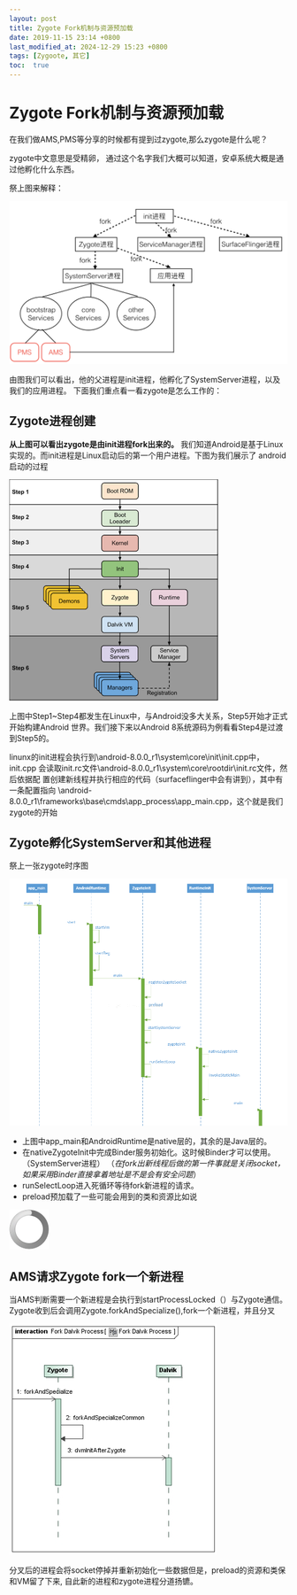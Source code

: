 ```yaml
---
layout: post
title: Zygote Fork机制与资源预加载
date: 2019-11-15 23:14 +0800
last_modified_at: 2024-12-29 15:23 +0800
tags: [Zygoote, 其它]
toc:  true
---
```

# Zygote Fork机制与资源预加载

在我们做AMS,PMS等分享的时候都有提到过zygote,那么zygote是什么呢？

zygote中文意思是受精卵，
通过这个名字我们大概可以知道，安卓系统大概是通过他孵化什么东西。

祭上图来解释：

![zygote_img_02](src/Zygote_Fork机制与资源预加载/zygote_img_2.png)

由图我们可以看出，他的父进程是init进程，他孵化了SystemServer进程，以及我们的应用进程。
下面我们重点看一看zygote是怎么工作的：

## Zygote进程创建
__从上图可以看出zygote是由init进程fork出来的。__
我们知道Android是基于Linux实现的。而init进程是Linux启动后的第一个用户进程。下图为我们展示了
android启动的过程

![zygote_img_03](src/Zygote_Fork机制与资源预加载/zygote_img_03.png)

上图中Step1~Step4都发生在Linux中，与Android没多大关系，Step5开始才正式开始构建Android
世界。我们接下来以Android 8系统源码为例看看Step4是过渡到Step5的。

linunx的init进程会执行到\\android-8.0.0_r1\\system\\core\\init\\init.cpp中，init.cpp
会读取init.rc文件\\android-8.0.0_r1\\system\\core\\rootdir\\init.rc文件，然后依据配
置创建新线程并执行相应的代码（surfaceflinger中会有讲到），其中有一条配置指向
\\android-8.0.0_r1\\frameworks\\base\\cmds\\app_process\\app_main.cpp，这个就是我们zygote的开始

## Zygote孵化SystemServer和其他进程
祭上一张zygote时序图

![zygote_img_04](src/Zygote_Fork机制与资源预加载/zygote_img_04.png)

* 上图中app_main和AndroidRuntime是native层的，其余的是Java层的。
* 在nativeZygoteInit中完成Binder服务初始化。这时候Binder才可以使用。（SystemServer进程）
  （_在fork出新线程后做的第一件事就是关闭socket，如果采用Binder直接拿着地址是不是会有安全问题_）
* runSelectLoop进入死循环等待fork新进程的请求。
* preload预加载了一些可能会用到的类和资源比如说

 ![zygote_img_05](src/Zygote_Fork机制与资源预加载/zygote_img_05.png)

## AMS请求Zygote fork一个新进程
当AMS判断需要一个新进程是会执行到startProcessLocked（）与Zygote通信。
Zygote收到后会调用Zygote.forkAndSpecialize(),fork一个新进程，并且分叉

 ![zygote_img_06](src/Zygote_Fork机制与资源预加载/zygote_img_06.PNG)

 分叉后的进程会将socket停掉并重新初始化一些数据但是，preload的资源和类保和VM留了下来,
 自此新的进程和zygote进程分道扬镳。
